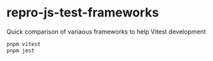 # repro-js-test-frameworks

Quick comparison of variaous frameworks to help Vitest development

```sh
pnpm vitest
pnpm jest
```
